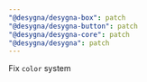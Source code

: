 ```yaml
---
"@desygna/desygna-box": patch
"@desygna/desygna-button": patch
"@desygna/desygna-core": patch
"@desygna/desygna": patch
---
```


Fix `color` system
